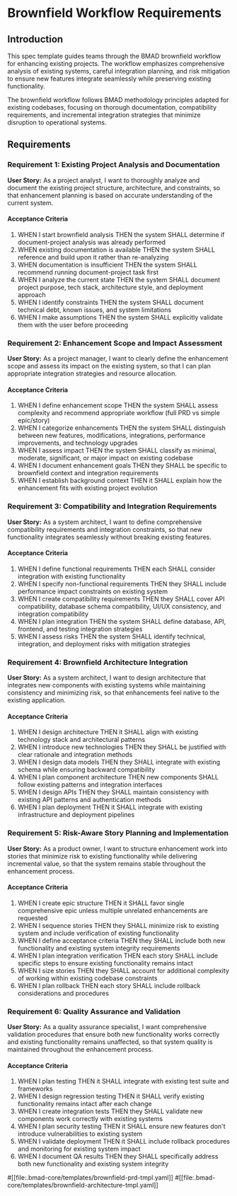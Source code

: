 # Brownfield Workflow Requirements

## Introduction

This spec template guides teams through the BMAD brownfield workflow for enhancing existing projects. The workflow emphasizes comprehensive analysis of existing systems, careful integration planning, and risk mitigation to ensure new features integrate seamlessly while preserving existing functionality.

The brownfield workflow follows BMAD methodology principles adapted for existing codebases, focusing on thorough documentation, compatibility requirements, and incremental integration strategies that minimize disruption to operational systems.

## Requirements

### Requirement 1: Existing Project Analysis and Documentation

**User Story:** As a project analyst, I want to thoroughly analyze and document the existing project structure, architecture, and constraints, so that enhancement planning is based on accurate understanding of the current system.

#### Acceptance Criteria

1. WHEN I start brownfield analysis THEN the system SHALL determine if document-project analysis was already performed
2. WHEN existing documentation is available THEN the system SHALL reference and build upon it rather than re-analyzing
3. WHEN documentation is insufficient THEN the system SHALL recommend running document-project task first
4. WHEN I analyze the current state THEN the system SHALL document project purpose, tech stack, architecture style, and deployment approach
5. WHEN I identify constraints THEN the system SHALL document technical debt, known issues, and system limitations
6. WHEN I make assumptions THEN the system SHALL explicitly validate them with the user before proceeding

### Requirement 2: Enhancement Scope and Impact Assessment

**User Story:** As a project manager, I want to clearly define the enhancement scope and assess its impact on the existing system, so that I can plan appropriate integration strategies and resource allocation.

#### Acceptance Criteria

1. WHEN I define enhancement scope THEN the system SHALL assess complexity and recommend appropriate workflow (full PRD vs simple epic/story)
2. WHEN I categorize enhancements THEN the system SHALL distinguish between new features, modifications, integrations, performance improvements, and technology upgrades
3. WHEN I assess impact THEN the system SHALL classify as minimal, moderate, significant, or major impact on existing codebase
4. WHEN I document enhancement goals THEN they SHALL be specific to brownfield context and integration requirements
5. WHEN I establish background context THEN it SHALL explain how the enhancement fits with existing project evolution

### Requirement 3: Compatibility and Integration Requirements

**User Story:** As a system architect, I want to define comprehensive compatibility requirements and integration constraints, so that new functionality integrates seamlessly without breaking existing features.

#### Acceptance Criteria

1. WHEN I define functional requirements THEN each SHALL consider integration with existing functionality
2. WHEN I specify non-functional requirements THEN they SHALL include performance impact constraints on existing system
3. WHEN I create compatibility requirements THEN they SHALL cover API compatibility, database schema compatibility, UI/UX consistency, and integration compatibility
4. WHEN I plan integration THEN the system SHALL define database, API, frontend, and testing integration strategies
5. WHEN I assess risks THEN the system SHALL identify technical, integration, and deployment risks with mitigation strategies

### Requirement 4: Brownfield Architecture Integration

**User Story:** As a system architect, I want to design architecture that integrates new components with existing systems while maintaining consistency and minimizing risk, so that enhancements feel native to the existing application.

#### Acceptance Criteria

1. WHEN I design architecture THEN it SHALL align with existing technology stack and architectural patterns
2. WHEN I introduce new technologies THEN they SHALL be justified with clear rationale and integration methods
3. WHEN I design data models THEN they SHALL integrate with existing schema while ensuring backward compatibility
4. WHEN I plan component architecture THEN new components SHALL follow existing patterns and integration interfaces
5. WHEN I design APIs THEN they SHALL maintain consistency with existing API patterns and authentication methods
6. WHEN I plan deployment THEN it SHALL integrate with existing infrastructure and deployment pipelines

### Requirement 5: Risk-Aware Story Planning and Implementation

**User Story:** As a product owner, I want to structure enhancement work into stories that minimize risk to existing functionality while delivering incremental value, so that the system remains stable throughout the enhancement process.

#### Acceptance Criteria

1. WHEN I create epic structure THEN it SHALL favor single comprehensive epic unless multiple unrelated enhancements are requested
2. WHEN I sequence stories THEN they SHALL minimize risk to existing system and include verification of existing functionality
3. WHEN I define acceptance criteria THEN they SHALL include both new functionality and existing system integrity requirements
4. WHEN I plan integration verification THEN each story SHALL include specific steps to ensure existing functionality remains intact
5. WHEN I size stories THEN they SHALL account for additional complexity of working within existing codebase constraints
6. WHEN I plan rollback THEN each story SHALL include rollback considerations and procedures

### Requirement 6: Quality Assurance and Validation

**User Story:** As a quality assurance specialist, I want comprehensive validation procedures that ensure both new functionality works correctly and existing functionality remains unaffected, so that system quality is maintained throughout the enhancement process.

#### Acceptance Criteria

1. WHEN I plan testing THEN it SHALL integrate with existing test suite and frameworks
2. WHEN I design regression testing THEN it SHALL verify existing functionality remains intact after each change
3. WHEN I create integration tests THEN they SHALL validate new components work correctly with existing systems
4. WHEN I plan security testing THEN it SHALL ensure new features don't introduce vulnerabilities to existing system
5. WHEN I validate deployment THEN it SHALL include rollback procedures and monitoring for existing system impact
6. WHEN I document QA results THEN they SHALL specifically address both new functionality and existing system integrity

#[[file:.bmad-core/templates/brownfield-prd-tmpl.yaml]]
#[[file:.bmad-core/templates/brownfield-architecture-tmpl.yaml]]